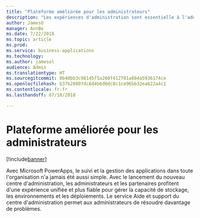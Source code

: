 ```yaml
---
title: "Plateforme améliorée pour les administrateurs"
description: "Les expériences d'administration sont essentielle à l'adoption d'une plateforme fiable."
author: JamesO
manager: AnnBe
ms.date: 7/22/2018
ms.topic: article
ms.prod: 
ms.service: business-applications
ms.technology: 
ms.author: jamesol
audience: Admin
ms.translationtype: HT
ms.sourcegitcommit: 0b40bb3c98145f5a260f412701a884a5936174ce
ms.openlocfilehash: b37b20807dc6d4b6d0dc8c1ce96bb32ea622a4c1
ms.contentlocale: fr-fr
ms.lasthandoff: 07/18/2018

---
```

# <a name="better-platform-for-administrators"></a>Plateforme améliorée pour les administrateurs


[!include[banner](../../includes/banner.md)]

Avec Microsoft PowerApps, le suivi et la gestion des applications dans toute l'organisation n'a jamais été aussi simple. Avec le lancement du nouveau centre d'administration, les administrateurs et les partenaires profitent d'une expérience unifiée et plus fiable pour gérer la capacité de stockage, les environnements et les déploiements. Le service Aide et support du centre d'administration permet aux administrateurs de résoudre davantage de problèmes.

